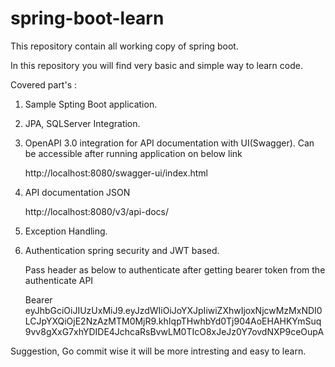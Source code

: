 # spring-boot-learn
This repository contain all working copy of spring boot. 

In this repository you will find very basic and simple way to learn code.

Covered part's :

1. Sample Spting Boot application.

2. JPA, SQLServer Integration.

3. OpenAPI 3.0 integration for API documentation with UI(Swagger).
    Can be accessible after running application on below link
    
    http://localhost:8080/swagger-ui/index.html
    
4. API documentation JSON

      http://localhost:8080/v3/api-docs/
      
5. Exception Handling.

6. Authentication spring security and JWT based.
    
    Pass header as below to authenticate after getting bearer token from the authenticate API
    
    Bearer eyJhbGciOiJIUzUxMiJ9.eyJzdWIiOiJoYXJpIiwiZXhwIjoxNjcwMzMxNDI0LCJpYXQiOjE2NzAzMTM0MjR9.khIqpTHwhbYd0Tj904AoEHAHKYmSuq9vv8gXxG7xhYDIDE4JchcaRsBvwLM0TIcO8xJeJz0Y7ovdNXP9ceOupA
      
      


Suggestion, Go commit wise it will be more intresting and easy to learn.


